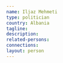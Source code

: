 ```yaml
---
name: Iljaz Mehmeti
type: politician
country: Albania
tagline:
description:
related-persons:
connections:
layout: person
---
```

